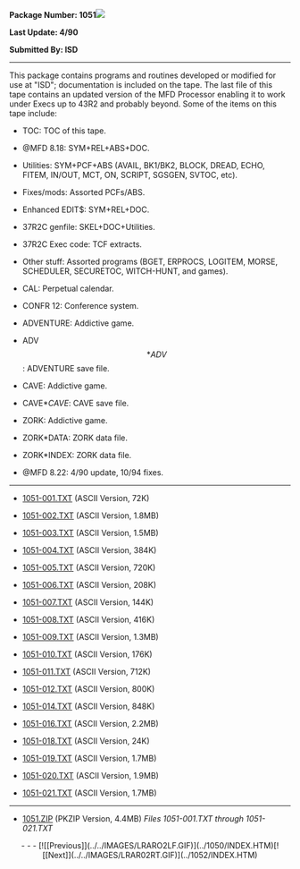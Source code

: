 <x-sas-window top="198" bottom="712" left="85" right="623">



<b>Package Number: 1051![](../../IMAGES/OS2200.JPG)</b>


<b>Last Update: 4/90</b>


<b>Submitted By: ISD</b>


&#10;
- - -
This package contains programs and routines developed or modified for
use at "ISD"; documentation is included on the tape. The last file of
this tape contains an updated version of the MFD Processor enabling
it to work under Execs up to 43R2 and probably beyond. Some of the
items on this tape include:


   
- TOC: TOC of this tape.
    
       
- @MFD 8.18: SYM+REL+ABS+DOC.
    
       
- Utilities: SYM+PCF+ABS (AVAIL, BK1/BK2, BLOCK, DREAD, ECHO,
       FITEM, IN/OUT, MCT, ON, SCRIPT, SGSGEN, SVTOC, etc).
    
       
- Fixes/mods: Assorted PCFs/ABS.
    
       
- Enhanced EDIT$: SYM+REL+DOC.
    
       
- 37R2C genfile: SKEL+DOC+Utilities.
    
       
- 37R2C Exec code: TCF extracts.
    
       
- Other stuff: Assorted programs (BGET, ERPROCS, LOGITEM, MORSE,
       SCHEDULER, SECURETOC, WITCH-HUNT, and games).
    
       
- CAL: Perpetual calendar.
    
       
- CONFR 12: Conference system.
    
       
- ADVENTURE: Addictive game.
    
       
- ADV$$*ADV$$: ADVENTURE save file.
    
       
- CAVE: Addictive game.
    
       
- CAVE$*CAVE$: CAVE save file.
    
       
- ZORK: Addictive game.
    
       
- ZORK*DATA: ZORK data file.
    
       
- ZORK*INDEX: ZORK data file.
    
       
- @MFD 8.22: 4/90 update, 10/94 fixes.


&#10;
- - -



   
- [1051-001.TXT](1051-001.TXT)
       (ASCII Version, 72K)
    
    
       
- [1051-002.TXT](1051-002.TXT)
       (ASCII Version, 1.8MB)
    
    
       
- [1051-003.TXT](1051-003.TXT)
       (ASCII Version, 1.5MB)
    
    
       
- [1051-004.TXT](1051-004.TXT)
       (ASCII Version, 384K)
    
    
       
- [1051-005.TXT](1051-005.TXT)
       (ASCII Version, 720K)
    
    
       
- [1051-006.TXT](1051-006.TXT)
       (ASCII Version, 208K)
    
    
       
- [1051-007.TXT](1051-007.TXT)
       (ASCII Version, 144K)
    
    
       
- [1051-008.TXT](1051-008.TXT)
       (ASCII Version, 416K)
    
    
       
- [1051-009.TXT](1051-009.TXT)
       (ASCII Version, 1.3MB)
    
    
       
- [1051-010.TXT](1051-010.TXT)
       (ASCII Version, 176K)
    
    
       
- [1051-011.TXT](1051-011.TXT)
       (ASCII Version, 712K)
    
    
       
- [1051-012.TXT](1051-012.TXT)
       (ASCII Version, 800K)
    
    
       
- [1051-014.TXT](1051-014.TXT)
       (ASCII Version, 848K)
    
    
       
- [1051-016.TXT](1051-016.TXT)
       (ASCII Version, 2.2MB)
    
    
       
- [1051-018.TXT](1051-018.TXT)
       (ASCII Version, 24K)
    
    
       
- [1051-019.TXT](1051-019.TXT)
       (ASCII Version, 1.7MB)
    
    
       
- [1051-020.TXT](1051-020.TXT)
       (ASCII Version, 1.9MB)
    
    
       
- [1051-021.TXT](1051-021.TXT)
       (ASCII Version, 1.7MB)


&#10;
- - -



   
- [1051.ZIP](1051.ZIP)
       (PKZIP Version, 4.4MB) <i>Files 1051-001.TXT through
       1051-021.TXT</i>


<center>
- - -
[![[Previous]](../../IMAGES/LRARO2LF.GIF)](../1050/INDEX.HTM)[![[Next]](../../IMAGES/LRAR02RT.GIF)](../1052/INDEX.HTM)
</center>


</x-sas-window>